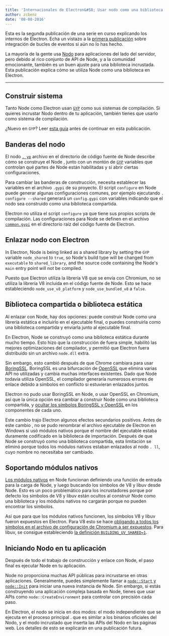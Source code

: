 ```yaml
---
title: 'Internacionales de Electron&#58; Usar nodo como una biblioteca'
author: zcbenz
date: '08-08-2016'
---
```


Esta es la segunda publicación de una serie en curso explicando los internos de Electron. Echa un vistazo a la [primera publicación](https://electronjs.org/blog/2016/07/28/electron-internals-node-integration) sobre integración de bucles de eventos si aún no lo has hecho.

La mayoría de la gente usa [Nodo](https://nodejs.org) para aplicaciones del lado del servidor, pero debido al rico conjunto de API de Node, y a la comunidad emocionante, también es un buen ajuste para una biblioteca incrustada. Esta publicación explica cómo se utiliza Node como una biblioteca en Electron.

---

## Construir sistema

Tanto Node como Electron usan [`GYP`](https://gyp.gsrc.io) como sus sistemas de compilación. Si quieres incrustar Nodo dentro de tu aplicación, también tienes que usarlo como sistema de compilación.

¿Nuevo en `GYP`? Leer [esta guía](https://gyp.gsrc.io/docs/UserDocumentation.md) antes de continuar en esta publicación.

## Banderas del nodo

El nodo [`. yp`](https://github.com/nodejs/node/blob/v6.3.1/node.gyp) archivo en el directorio de código fuente de Node describe cómo se construye el Node , junto con un montón de [`GYP`](https://gyp.gsrc.io) variables que controlan qué partes de Node están habilitadas y si abrir ciertas configuraciones.

Para cambiar las banderas de construcción, necesita establecer las variables en el archivo `.gypi` de su proyecto. El script `configure` en Node puede generar algunas configuraciones comunes, por ejemplo ejecutando `. configure --shared` generará un `config.gypi` con variables indicando que el nodo sea construido como una biblioteca compartida.

Electron no utiliza el script `configure` ya que tiene sus propios scripts de compilación. Las configuraciones para Node se definen en el archivo [`common.gypi`](https://github.com/electron/electron/blob/master/common.gypi) en el directorio raíz del código fuente de Electron.

## Enlazar nodo con Electron

In Electron, Node is being linked as a shared library by setting the `GYP` variable `node_shared` to `true`, so Node's build type will be changed from `executable` to `shared_library`, and the source code containing the Node's `main` entry point will not be compiled.

Puesto que Electron utiliza la librería V8 que se envía con Chromium, no se utiliza la librería V8 incluida en el código fuente de Node. Esto se hace estableciendo `node_use_v8_platform` y `node_use_bundled_v8` a `false`.

## Biblioteca compartida o biblioteca estática

Al enlazar con Node, hay dos opciones: puede construir Node como una librería estática e incluirlo en el ejecutable final, o puedes construirla como una biblioteca compartida y enviarla junto al ejecutable final.

En Electron, Node se construyó como una biblioteca estática durante mucho tiempo. Esto hizo que la construcción de fuera simple, habilitó las mejores optimizaciones del compilador, y permitió que Electron fuera distribuido sin un archivo `node.dll` extra.

Sin embargo, esto cambió después de que Chrome cambiara para usar [BoringSSL](https://boringssl.googlesource.com/boringssl). BoringSSL es una bifurcación de [OpenSSL](https://www.openssl.org) que elimina varias API no utilizadas y cambia muchas interfaces existentes. Dado que Node todavía utiliza OpenSSL, el compilador generaría numerosos errores de enlace debido a símbolos en conflicto si estuvieran enlazados juntos.

Electron no pudo usar BoringSSL en Node, o usar OpenSSL en Chromium, así que la única opción era cambiar a construir Node como una biblioteca compartida, y [ocultar los símbolos BoringSSL y OpenSSL](https://github.com/electron/electron/blob/v1.3.2/common.gypi#L209-L218) en los componentes de cada uno.

Este cambio trajo Electron algunos efectos secundarios positivos. Antes de este cambio , no se pudo renombrar el archivo ejecutable de Electron en Windows si usó módulos nativos porque el nombre del ejecutable estaba duramente codificado en la biblioteca de importación. Después de que Node se construyó como una biblioteca compartida, esta limitación se eliminó porque todos los módulos nativos estaban enlazados al nodo `. ll`, cuyo nombre no necesitaba ser cambiado.

## Soportando módulos nativos

[Los módulos nativos](https://nodejs.org/api/addons.html) en Node funcionan definiendo una función de entrada para la carga de Node, y luego buscando los símbolos de V8 y libuv desde Node. Esto es un poco problemático para los incrustadores porque por defecto los símbolos de V8 y libuv están ocultos al construir Node como una biblioteca y los módulos nativos no cargarán porque no pueden encontrar los símbolos.

Así que para que los módulos nativos funcionen, los símbolos V8 y libuv fueron expuestos en Electron. Para V8 esto se hace [obligando a todos los símbolos en el archivo de configuración de Chromium a ser expuestos](https://github.com/electron/libchromiumcontent/blob/v51.0.2704.61/chromiumcontent/chromiumcontent.gypi#L104-L122). Para libuv, se consigue estableciendo [la definición `BUILDING_UV_SHARED=1`](https://github.com/electron/electron/blob/v1.3.2/common.gypi#L219-L228).

## Iniciando Nodo en tu aplicación

Después de todo el trabajo de construcción y enlace con Node, el paso final es ejecutar Node en tu aplicación.

Node no proporciona muchas API públicas para incrustarse en otras aplicaciones. Generalmente, puedes simplemente llamar a [`node::Start` y `node::Init`](https://github.com/nodejs/node/blob/v6.3.1/src/node.h#L187-L191) para iniciar una nueva instancia de Node. Sin embargo, si estás construyendo una aplicación compleja basada en Node, tienes que usar APIs como `node::CreateEnvironment` para controlar con precisión cada paso.

En Electron, el nodo se inicia en dos modos: el modo independiente que se ejecuta en el proceso principal . que es similar a los binarios oficiales del Nodo, y el modo incrustado que inserta las APIs del Nodo en las páginas web. Los detalles de esto se explicarán en una publicación futura.


